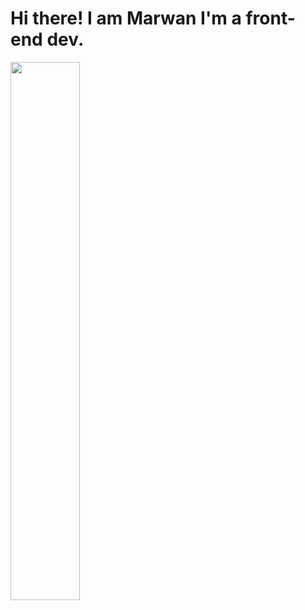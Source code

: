 # Hi there! I am Marwan I'm a front-end dev.
<img width="47%" align="left" src="https://github-readme-stats.vercel.app/api/top-langs/?username=logmar98&layout=compact"/>
